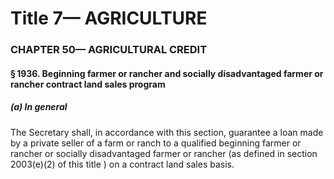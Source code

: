 
# Title 7— AGRICULTURE
### CHAPTER 50— AGRICULTURAL CREDIT
#### § 1936. Beginning farmer or rancher and socially disadvantaged farmer or rancher contract land sales program
##### (a) In general

The Secretary shall, in accordance with this section, guarantee a loan made by a private seller of a farm or ranch to a qualified beginning farmer or rancher or socially disadvantaged farmer or rancher (as defined in section 2003(e)(2) of this title ) on a contract land sales basis.
